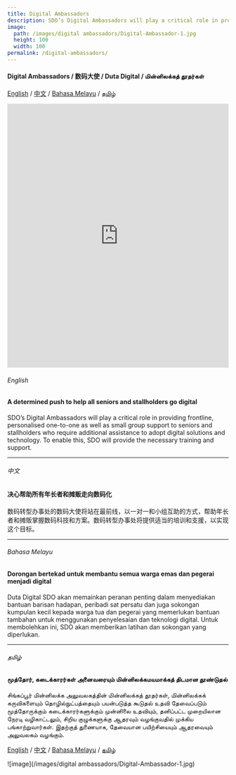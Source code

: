 ```yaml
---
title: Digital Ambassadors
description: SDO’s Digital Ambassadors will play a critical role in providing frontline, personalised one-to-one as well as small group support to seniors and stallholders who require additional assistance to adopt digital solutions and technology.
image:
  path: /images/digital ambassadors/Digital-Ambassador-1.jpg
  height: 100
  width: 100
permalink: /digital-ambassadors/
---
```


#### Digital Ambassadors / 数码大使 / Duta Digital / மின்னிலக்கத் தூதர்கள்

[English](#english) / [中文](#中文) / [Bahasa Melayu](#bahasa-melayu) / [தமிழ்](#தமிழ்)

<iframe width="100%" height="600" src="https://www.youtube.com/embed/SNfx5dJxlZ0" frameborder="0" allow="accelerometer; autoplay; clipboard-write; encrypted-media; gyroscope; picture-in-picture" allowfullscreen></iframe>

###### English
#### A determined push to help all seniors and stallholders go digital
SDO’s Digital Ambassadors will play a critical role in providing frontline, personalised one-to-one as well as small group support to seniors and stallholders who require additional assistance to adopt digital solutions and technology. To enable this, SDO will provide the necessary training and support.

<hr>

###### 中文
#### 决心帮助所有年长者和摊贩走向数码化
数码转型办事处的数码大使将站在最前线，以一对一和小组互助的方式，帮助年长者和摊贩掌握数码科技和方案。数码转型办事处将提供适当的培训和支援，以实现这个目标。

<hr>

###### Bahasa Melayu
#### Dorongan bertekad untuk membantu semua warga emas dan pegerai menjadi digital
Duta Digital SDO akan memainkan peranan penting dalam menyediakan bantuan barisan hadapan, peribadi sat persatu dan juga sokongan kumpulan kecil kepada warga tua dan pegerai yang memerlukan bantuan tambahan untuk menggunakan penyelesaian dan teknologi digital. Untuk membolehkan ini, SDO akan memberikan latihan dan sokongan yang diperlukan.

<hr>

###### தமிழ்
#### மூத்தோர், கடைக்காரர்கள் அனைவரையும் மின்னிலக்கமயமாக்கத் திடமான தூண்டுதல் 
சிங்கப்பூர் மின்னிலக்க அலுவலகத்தின் மின்னிலக்கத் தூதர்கள், மின்னிலக்கக் கருவிகளையும் தொழில்நுட்பத்தையும் பயன்படுத்த கூடுதல் உதவி தேவைப்படும் மூத்தோருக்கும் கடைக்காரர்களுக்கும் முன்னிலை உதவியும், தனிப்பட்ட முறையிலான நேரடி வழிகாட்டலும், சிறிய குழுக்களுக்கு ஆதரவும் வழங்குவதில் முக்கிய பங்காற்றுவார்கள். இதற்குத் துணையாக, தேவையான பயிற்சியையும் ஆதரவையும் அலுவலகம் வழங்கும்.  

[English](#english) / [中文](#中文) / [Bahasa Melayu](#bahasa-melayu) / [தமிழ்](#தமிழ்)

![image](/images/digital ambassadors/Digital-Ambassador-1.jpg)
